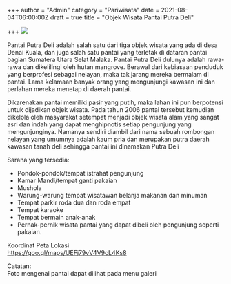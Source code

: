 +++
author = "Admin"
category = "Pariwisata"
date = 2021-08-04T06:00:00Z
draft = true
title = "Objek Wisata Pantai Putra Deli"

+++
![](/image/20210721_134434.jpg)

Pantai Putra Deli adalah salah satu dari tiga objek wisata yang ada di desa Denai Kuala, dan juga salah satu pantai yang terletak di dataran pantai bagian Sumatera Utara Selat Malaka. Pantai Putra Deli dulunya adalah rawa-rawa dan dikelilingi oleh hutan mangrove. Berawal dari kebiasaan penduduk yang berprofesi sebagai nelayan, maka tak jarang mereka bermalam di pantai. Lama kelamaan banyak orang yang mengunjungi kawasan ini dan perlahan mereka menetap di daerah pantai. 

Dikarenakan pantai memiliki pasir yang putih, maka lahan ini pun berpotensi untuk dijadikan objek wisata. Pada tahun 2006 pantai tersebut kemudian dikelola oleh masyarakat setempat menjadi objek wisata alam yang sangat asri dan indah yang dapat menghipnotis setiap pengunjung yang mengunjunginya. Namanya sendiri diambil dari nama sebuah rombongan nelayan yang umumnya adalah kaum pria dan merupakan putra daerah kawasan tanah deli sehingga pantai ini dinamakan Putra Deli

Sarana yang tersedia:

* Pondok-pondok/tempat istrahat pengunjung
* Kamar Mandi/tempat ganti pakaian
* Mushola
* Warung-warung tempat wisatawan belanja makanan dan minuman
* Tempat parkir roda dua dan roda empat
* Tempat karaoke
* Tempat bermain anak-anak
* Pernak-pernik wisata pantai yang dapat dibeli oleh pengunjung seperti pakaian.

Koordinat Peta Lokasi  
https://goo.gl/maps/UEFj79vV4V9cL4Ks8

Catatan:  
Foto mengenai pantai dapat dilihat pada menu galeri